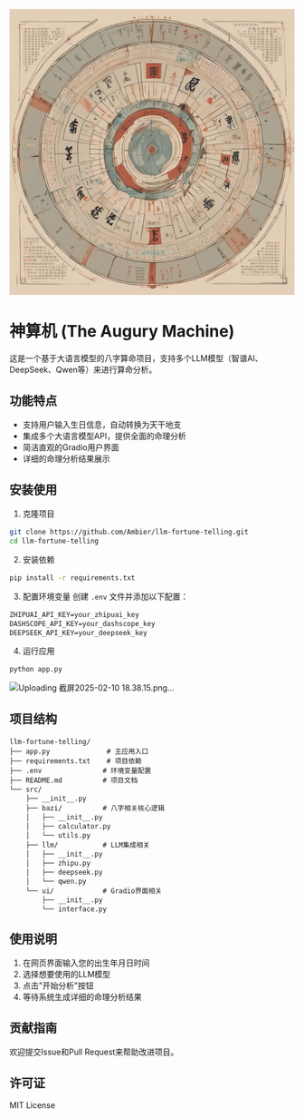 
![alt text](194ef347f6e26.png)

# 神算机 (The Augury Machine)

这是一个基于大语言模型的八字算命项目，支持多个LLM模型（智谱AI、DeepSeek、Qwen等）来进行算命分析。

## 功能特点

- 支持用户输入生日信息，自动转换为天干地支
- 集成多个大语言模型API，提供全面的命理分析
- 简洁直观的Gradio用户界面
- 详细的命理分析结果展示

## 安装使用

1. 克隆项目
```bash
git clone https://github.com/Ambier/llm-fortune-telling.git
cd llm-fortune-telling
```

2. 安装依赖
```bash
pip install -r requirements.txt
```

3. 配置环境变量
创建 `.env` 文件并添加以下配置：
```
ZHIPUAI_API_KEY=your_zhipuai_key
DASHSCOPE_API_KEY=your_dashscope_key
DEEPSEEK_API_KEY=your_deepseek_key
```

4. 运行应用
```bash
python app.py
```
![Uploading 截屏2025-02-10 18.38.15.png…]()

## 项目结构

```
llm-fortune-telling/
├── app.py              # 主应用入口
├── requirements.txt    # 项目依赖
├── .env               # 环境变量配置
├── README.md          # 项目文档
└── src/
    ├── __init__.py
    ├── bazi/          # 八字相关核心逻辑
    │   ├── __init__.py
    │   ├── calculator.py
    │   └── utils.py
    ├── llm/           # LLM集成相关
    │   ├── __init__.py
    │   ├── zhipu.py
    │   ├── deepseek.py
    │   └── qwen.py
    └── ui/            # Gradio界面相关
        ├── __init__.py
        └── interface.py
```

## 使用说明

1. 在网页界面输入您的出生年月日时间
2. 选择想要使用的LLM模型
3. 点击"开始分析"按钮
4. 等待系统生成详细的命理分析结果

## 贡献指南

欢迎提交Issue和Pull Request来帮助改进项目。

## 许可证

MIT License

